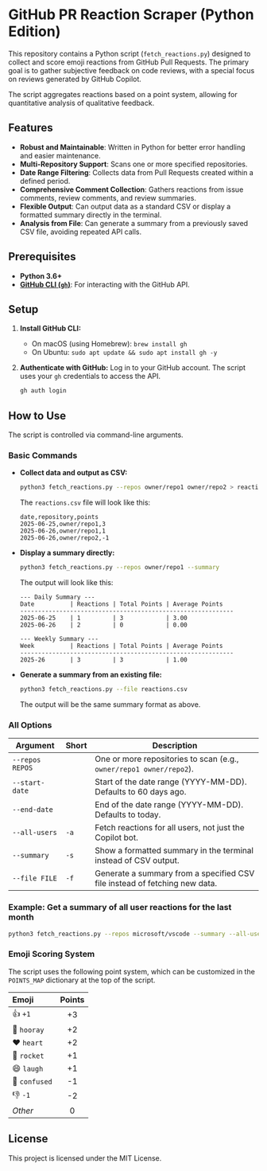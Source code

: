 # GitHub PR Reaction Scraper (Python Edition)

This repository contains a Python script (`fetch_reactions.py`) designed to collect and score emoji reactions from GitHub Pull Requests. The primary goal is to gather subjective feedback on code reviews, with a special focus on reviews generated by GitHub Copilot.

The script aggregates reactions based on a point system, allowing for quantitative analysis of qualitative feedback.

## Features

-   **Robust and Maintainable**: Written in Python for better error handling and easier maintenance.
-   **Multi-Repository Support**: Scans one or more specified repositories.
-   **Date Range Filtering**: Collects data from Pull Requests created within a defined period.
-   **Comprehensive Comment Collection**: Gathers reactions from issue comments, review comments, and review summaries.
-   **Flexible Output**: Can output data as a standard CSV or display a formatted summary directly in the terminal.
-   **Analysis from File**: Can generate a summary from a previously saved CSV file, avoiding repeated API calls.

## Prerequisites

-   **Python 3.6+**
-   [**GitHub CLI (`gh`)**](https://cli.github.com/): For interacting with the GitHub API.

## Setup

1.  **Install GitHub CLI:**
    -   On macOS (using Homebrew): `brew install gh`
    -   On Ubuntu: `sudo apt update && sudo apt install gh -y`

2.  **Authenticate with GitHub:**
    Log in to your GitHub account. The script uses your `gh` credentials to access the API.
    ```bash
    gh auth login
    ```

## How to Use

The script is controlled via command-line arguments.

### Basic Commands

-   **Collect data and output as CSV:**
    ```bash
    python3 fetch_reactions.py --repos owner/repo1 owner/repo2 > reactions.csv
    ```
    The `reactions.csv` file will look like this:
    ```csv
    date,repository,points
    2025-06-25,owner/repo1,3
    2025-06-26,owner/repo1,1
    2025-06-26,owner/repo2,-1
    ```

-   **Display a summary directly:**
    ```bash
    python3 fetch_reactions.py --repos owner/repo1 --summary
    ```
    The output will look like this:
    ```
    --- Daily Summary ---
    Date          | Reactions | Total Points | Average Points  
    ------------------------------------------------------------
    2025-06-25    | 1         | 3            | 3.00            
    2025-06-26    | 2         | 0            | 0.00            

    --- Weekly Summary ---
    Week          | Reactions | Total Points | Average Points  
    ------------------------------------------------------------
    2025-26       | 3         | 3            | 1.00            
    ```

-   **Generate a summary from an existing file:**
    ```bash
    python3 fetch_reactions.py --file reactions.csv
    ```
    The output will be the same summary format as above.

### All Options

| Argument          | Short | Description                                                                   |
| ----------------- | ----- | ----------------------------------------------------------------------------- |
| `--repos REPOS`   |       | One or more repositories to scan (e.g., `owner/repo1 owner/repo2`).            |
| `--start-date`    |       | Start of the date range (YYYY-MM-DD). Defaults to 60 days ago.                |
| `--end-date`      |       | End of the date range (YYYY-MM-DD). Defaults to today.                        |
| `--all-users`     | `-a`  | Fetch reactions for all users, not just the Copilot bot.                      |
| `--summary`       | `-s`  | Show a formatted summary in the terminal instead of CSV output.               |
| `--file FILE`     | `-f`  | Generate a summary from a specified CSV file instead of fetching new data.    |

### Example: Get a summary of all user reactions for the last month

```bash
python3 fetch_reactions.py --repos microsoft/vscode --summary --all-users --start-date 2025-05-26
```

### Emoji Scoring System

The script uses the following point system, which can be customized in the `POINTS_MAP` dictionary at the top of the script.

| Emoji        | Points |
| :----------- | :----: |
| 👍 `+1`      |   +3   |
| 🎉 `hooray`   |   +2   |
| ❤️ `heart`     |   +2   |
| 🚀 `rocket`    |   +1   |
| 😄 `laugh`    |   +1   |
| 🤔 `confused` |   -1   |
| 👎 `-1`      |   -2   |
| *Other*      |    0   |

## License

This project is licensed under the MIT License.